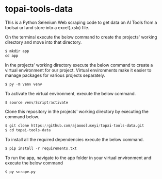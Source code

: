 # topai-tools-data

This is a Python Selenium Web scraping code to get data on AI Tools from a toolsai url and store into a excel(.xslx) file. 


On the terminal execute the below command to create the projects' working directory and move into that directory.

 
```python
$ mkdir app
cd app
```

In the projects' working directory execute the below command to create a virtual environment for our project. Virtual environments make it easier to manage packages for various projects separately.

 
```python
$ py -m venv venv
```

To activate the virtual environment, execute the below command.

```python
$ source venv/Script/activate
```
Clone this repository in the projects' working directory by executing the command below.

```python
$ git clone https://github.com/ajaoooluseyi/topai-tools-data.git
$ cd topai-tools-data
```

To install all the required dependencies execute the below command.

```python
$ pip install -r requirements.txt
```

To run the app, navigate to the app folder in your virtual environment and execute the below command
```python
$ py scrape.py
```
